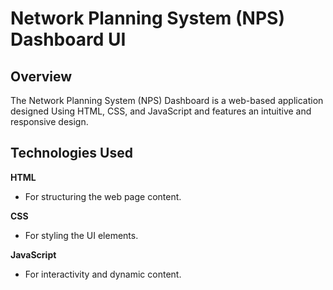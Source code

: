 # Network Planning System (NPS) Dashboard UI

## Overview
The Network Planning System (NPS) Dashboard is a web-based application designed Using HTML, CSS, and JavaScript and features an intuitive and responsive design.

## Technologies Used
**HTML** 
  - For structuring the web page content.

**CSS**
  - For styling the UI elements.

**JavaScript**
  - For interactivity and dynamic content.

